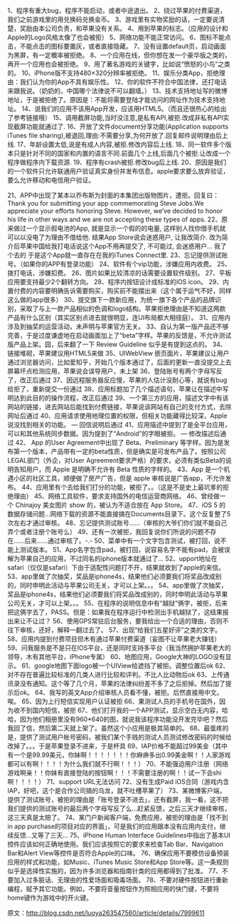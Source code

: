 1、程序有重大bug，程序不能启动，或者中途退出。
2、绕过苹果的付费渠道，我们之前游戏里的用兑换码兑换金币。
3、游戏里有实物奖励的话，一定要说清楚，奖励由本公司负责，和苹果没有关系。
4、用到苹果的标志。（应用的设计和Apple的Logo风格太像了也会被拒）
5、网络功能不能正常访问。
6、图标不能点击，不能点击的图标要置灰，或者直接隐藏。
7、没有设置default页，启动画面为黑屏，有一定概率被拒绝。
8、一个应用在线，但你想在发一个豪华版之类的，再开一个应用也会被拒绝。
9、用了著名游戏的关键字，比如说“愤怒的小鸟”之类的。
10、iPhone版不支持480×320分辨率被拒绝。
11、娱乐分类App，拒绝理由：我们认为你的App不具有娱乐性。
12、你的软件不符合中国法律，还打电话来跟我说。（奶奶的，中国哪个法律说不可以翻墙。）
13、技术支持地址写的微博地址，于是被拒绝了。原因是：不能将需要登陆才能访问的网址作为技术支持地址。
14、说我们的应用不该用App开发，应该用HTML5。（而且还很热心的给出了参考链接哦）
15、调用截屏功能,当时没注意,是私有API,被拒.改成非私有API实现截屏功能就通过了.
16、开放了文件document分享功能(Application supports iTunes file sharing),被退回,理由:不需要分享,为何开放了.回复邮件说明理由后上线.
17、年龄设置太低,说是有成人内容,被拒.修改内容后上线.
18、同一软件多个版本只是针对不同的国家和内置的语言不同.前面几个上线,后面几个被拒.让改成一个程序做程序内下载资源.
19、程序有crash被拒.修改bug后上线.
20、原因是我们的一个软件只允许联通用户验证真实身份并发布信息。apple要求要么放弃验证，要么允许移动和电信用户验证。

21、APP中出现了某本以乔布斯为封面的本集团出版物图片，遭拒。回复曰：Thank you for submitting your app commemorating Steve Jobs.We appreciate your efforts honoring Steve. However, we’ve decided to honor his life in other ways and we are not accepting these types of apps.
22、原来做过一个显示假电池的App, 就是显示一个假的的电量, 这样别人找你借手机就可以以没电了为理由不借给他. 结果App Store说会迷惑用户, 让我改简介. 改为简介后苹果中国给我打电话说这个App不用再提交了, 不可能过, 会迷惑用户… 我了个去的 于是这个App就一直存在在我的iTunes Connect里. 23、忘记提供测试账号。（如果你的APP有登录功能）
24、软件有个vip功能，涉嫌应用内收费。
25、拨打电话，涉嫌扣费。
26、图片如果比较清凉的话需要设置软件级别。
27、平板应用要支持最少2个翻转方向。
28、程序内按钮设计成标准的iOS icon。
29、内置付费的内容要明确告诉需要购买，购买前不能摆出来（这个属于运气不好，同样这么做的app很多）
30、提交旗下一款新应用，为统一旗下各个产品的品牌识别，采取了与上一款产品相似的色调和logo结构。苹果拒绝理由是不知道这两款产品有什么区别（其实区别点进去就很明显，连UI布局都大相径庭）。
31、应用内涉及到抽奖的运营活动，未声明与苹果官方无关。
33、自认为第一版产品还不够完善，于是过度谦虚地在启动画面加上了“beta”字样。苹果的反馈是，不允许测试版产品上架。囧，后来翻了一下 Review Guideline 似乎是有提到这点的。
34、链接堆砌，苹果建议用HTML5来做
35、UIWebView 嵌页面片，苹果建议让用户通过浏览器访问，比如爱知乎，开始几个版本通过了，后面的更新一直没提交上去 屏幕坏点检测应用，苹果说会误导用户，未上架
36、登陆账号有两个字母写反了，改正后通过
37、因远程服务器反应慢，苹果的人估计没耐心等，就说有bug给拒了，重新提交一份通过
38、应用标题加了几个描述语句，苹果让在描述中写明达到此目的的操作流程，改正后通过
39、一个第三方的应用，描述文字中有该网站的链接，进去网站后能找到付费链接，苹果说该网站有自己的支付方式，去除网址后通过
40、应用请求使用地理位置的权限，但相关功能藏得比较深，Apple说没找到相关的功能。 — 回信说明后通过
41、应用描述中提到了是全平台应用，可以和其他系统同步数据。因为提到了“Android”的字眼被拒。 — 修改描述后通过
42、 App 的User Agreement中出现了 Beta、Preliminary 等字样。因为是发布第一个版本，产品带有一定的beta性质，但是确实是可发布产品了。按照公司LEGAL部门（外企，对User Agreement要求严格）的要求，必须有类似Beta的说明告知用户，而 Apple 是明确不允许有 Beta 性质的字样的。
43、App 是一个机遇小区的社区工具，顺便做了房产广告，但是 apple 审核说是广告app，不允许发布。
44、应用里有个去给我们打分的功能，被拒了。。（这是不是史上最坑爹的拒绝理由）
45、网络工具软件，要求支持国外的电信运营商网络。
46、曾经做一个 Chinajoy 美女图片 show 的，被认为不适合放在 App Store。
47、iOS 5 的数据存储问题…网络下载的资源不能直接搞在Documents目录下。这个反复整了5次左右才通过审核。
48、忘记提供测试账号……（审核的大爷们你们就不能自己弄个或者注册个账号么）
49、还有一次被拒，我回复说你们所说的问题不存在……后来……通过审核了。-.-
50、菜单中有一个文字包含测试，被打回，说不能上测试版本。
51、App名字包含pad，被打回，说容易名字不能有pad，会被误解为苹果自己的应用，不过同名的iphone版本就通过了…
52、upport地址在safari（仅仅是safari）下由于适配性问题打不开，结果就收到了apple的来信。
53、app里做了次抽奖，奖品是iphone4s，结果他们必须要我们将奖品改成别的，同时申明此活动与苹果公司无关，才可以上架。。。
54、app里做了次抽奖，奖品是iphone4s，结果他们必须要我们将奖品改成别的，同时申明此活动与苹果公司无关，才可以上架。。。
55、在程序的说明信息中有“越狱”俩字，被拒，后来把这俩字去了，PASS。但是：如果我在程序运行中检测出手机越狱了，这结果报出来让不让过？
56、使用GPS常驻后台服务，要我给出一个合适的理由，否则不往下审核，还好，解释一翻过去了。
57、出现“给我们五星好评”之类的文字。
58、应用内提到付费项目但木有通过苹果付费渠道（妄图不让苹果老大赚钱）
59、问我服务是不是只在IOS平台，还是同时支持多平台（我当然拥护苹果老大的领导，木有其他平台，iPhone专属）
60、地图应用，Google大神的LOGO没有显示。
61、google地图下面logo被一个UIView给遮挡了被拒。调整位置后ok
62、对不存在普遍比较标准的几类人进行比较和评判。不比人比动物后ok
63、上传通讯录没有通知。这个等了几个月，苹果的法律纠纷差不多了之后拒掉。然后加了提示后ok。
64、我写的英文App介绍审核人员看不懂，被拒。后然直接用中文。唉。
65、因为上行短信实现用户认证被拒
66、果测试人员的手机号在国外，因为收不到国内短信，被拒
67、他们打开我的一个APP测试，显示空白无内容，哈哈，因为他们相册里没有960\*640的图，就说我该程序功能没开发完毕吧？然后我回了信，然后第二天就上架了。虽然这个小应用是极其简单的。
68、最蛋疼的是，提供了测试用户帐号密码，被我们某个手贱的测试人员测试修改密码的时候给改掉了。。。于是苹果登录不进来，于是杯具
69、IAP价格不能超过99美金（其中有一个是99.99美元，你妹啊！！！！！！！你麻痹多出0.99美金啊！！人家游戏都可以有啊！！！！为什么我们就不行啊！！！）
70、不能强迫用户注册（网络游戏啊亲！！你妹有直接登陆的按钮啊！！！不需要注册的啊！！试一下会shi啊！！！！）
71、support URL无法访问
72、没有生成Paid iOS合同（游戏内含IAP，好吧，这个是合作公司搞的乌龙，就不吐槽苹果了）
73、某微博客户端，提供了测试账号，被拒的理由是「账号登录不进去」，还有截屏，我一看，这不把我们提供的测试账号的最后两个字母写反了么…赶紧反馈，之后三天才继续审核，这三天真是太赔了。
74、某门户新闻客户端，免费应用，被拒的理由是「找不到in app purchase的项目对应的界面」，可是我们的应用跟本没有应用内支付，继续反馈…又等了三天…
75、iPhone Human Interface Guidelines中指出了基本UI控件应该如何正确地使用。我们应该按照它的要求来检查Tab Bar、Navigation Bar和Alert View等控件是否符合Apple的口味。
76、确保应用不要模仿设备预装应用的样式和功能，如Music、iTunes Music Store和App Store等。这一条规则似乎是选择性实施的，因为许多浏览器和指南针类的应用都得到了批准。
77、不要加入过多脏话、无理由的性爱场面和吸毒场面。
78、不要对硬件按钮进行重新编程，赋予其它功能。例如，不要将音量按钮作为照相应用的快门键，不要将home键作为游戏中的开火键。

原文：<http://blog.csdn.net/luoya263547560/article/details/7999611>


